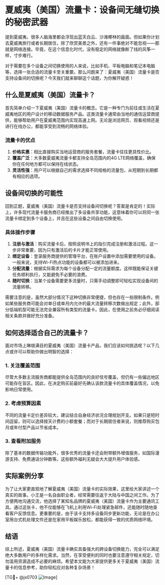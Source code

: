 # 夏威夷（美国）流量卡：设备间无缝切换的秘密武器

提到夏威夷，很多人脑海里都会浮现出蓝天白云、沙滩椰林的画面。但如果你计划去夏威夷旅行或者长期居住，除了欣赏美景之外，还有一件事绝对不能忽视——那就是网络连接。毕竟，在这个信息化时代，没有稳定的网络就像断了线的风筝一样，寸步难行。

对于需要在多个设备之间切换使用的人来说，比如手机、平板电脑和笔记本电脑等，选择一张合适的流量卡至关重要。那么问题来了：夏威夷（美国）流量卡是否支持设备间的切换呢？今天我们就来聊聊这个话题，为你解开疑惑！

## 什么是夏威夷（美国）流量卡？

首先简单介绍一下夏威夷（美国）流量卡的概念。它是一种专门为前往或生活在夏威夷地区的用户设计的移动数据服务产品。这类流量卡通常由当地的通信运营商提供，能够帮助用户在夏威夷范围内实现高速上网。无论是浏览网页、观看视频还是进行在线办公，都能享受到流畅的网络体验。

### 流量卡的优点

1. **价格实惠**：相比直接购买当地运营商的服务套餐，流量卡往往更具性价比。
2. **覆盖广泛**：大多数夏威夷流量卡都支持全岛范围内的4G LTE网络覆盖，确保你在任何地方都可以保持在线状态。
3. **灵活性强**：用户可以根据自己的需求选择不同规格的流量包，从短期到长期都有相应的选项。

## 设备间切换的可能性

回到正题，夏威夷（美国）流量卡是否支持设备间切换呢？答案是肯定的！实际上，许多现代流量卡服务商已经推出了多设备共享功能，这意味着你可以将同一张流量卡绑定到多个设备上，并且在这些设备之间自由切换使用。

### 具体操作步骤

1. **注册与激活**：购买流量卡后，按照说明书上的指引完成注册和激活过程。这一步非常重要，因为只有激活后的卡片才能正常使用。
2. **绑定设备**：登录服务商提供的管理平台，在账户设置中添加需要使用的设备。一般来说，支持Wi-Fi热点功能的设备都可以被添加进来。
3. **分配流量**：根据实际需求为每个设备分配一定的流量额度。这样既能保证关键任务顺利执行，又能避免不必要的浪费。
4. **随时切换**：当某个设备需要更多流量时，只需手动调整即可轻松实现设备间的流量转移。

需要注意的是，虽然大部分情况下这种切换非常便捷，但也存在一些限制条件。例如某些服务商可能会对单日或单月内允许的最大流量转移次数做出规定；此外，部分低端机型可能无法完全兼容所有类型的流量卡。因此，在使用之前务必仔细阅读相关条款并做好充分准备。

## 如何选择适合自己的流量卡？

面对市场上琳琅满目的夏威夷（美国）流量卡产品，我们应该如何挑选呢？以下几点或许可以帮助你做出明智的选择：

### 1. 关注覆盖范围
尽管大多数主流服务商都能提供全岛范围内的良好信号覆盖，但仍有一些偏远地区可能存在盲区。因此，在决定购买前最好先确认该款流量卡的具体覆盖情况，以免影响日常使用。

### 2. 考虑预算因素
不同的流量卡定价差异较大，建议结合自身经济状况合理规划开支。如果只是短时间逗留，则可以选择按天计费的小额套餐；而对于长期居住者来说，则推荐购买包月或年付型产品以节省成本。

### 3. 查看附加服务
除了基本的数据传输功能外，很多优秀的流量卡还会附带额外增值服务，如国际漫游支持、免费通话分钟数等。这些额外福利无疑会大大提升用户体验感。

## 实际案例分享

为了让大家更直观地了解夏威夷（美国）流量卡的实际效果，这里给大家讲述一个真实的故事。小王是一名自由职业者，经常需要往返于大陆与中国之间工作。为了方便两地沟通交流，他选择了某知名品牌的夏威夷（美国）流量卡作为主要通讯工具。通过这张卡，他不仅能够在飞机上利用Wi-Fi处理紧急邮件，还能随时随地查看客户反馈信息。更重要的是，由于该卡支持多设备同步更新功能，无论是在办公室用台式机处理文件还是在家用平板娱乐放松，都能获得一致的优质网络环境。

## 结语

综上所述，夏威夷（美国）流量卡确实具备强大的跨设备切换能力，完全可以满足绝大多数用户的多样化需求。当然，在享受便利的同时也要注意遵守相关规定，切勿滥用资源造成不必要的麻烦。希望本文能为大家提供更多关于夏威夷（美国）流量卡的信息参考，助你轻松应对各种复杂场景！

[TG💪+ @jx0703 ![Image](https://github.com/user-attachments/assets/dbca1d08-cadb-493c-b0ec-ad6f7a83f270)]